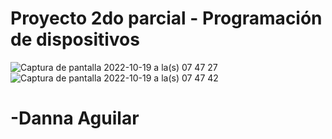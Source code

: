# Proyecto 2do parcial - Programación de dispositivos
![Captura de pantalla 2022-10-19 a la(s) 07 47 27](https://user-images.githubusercontent.com/69810489/196724835-54636090-9b19-4f49-ba10-ddfffa3f7937.png)
![Captura de pantalla 2022-10-19 a la(s) 07 47 42](https://user-images.githubusercontent.com/69810489/196724858-38bb3568-48a2-4dc6-bb33-d3f5d16c9756.png)
# -Danna Aguilar
